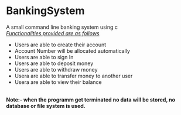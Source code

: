 # BankingSystem
A small command line banking system using c
<br>
<i><u>Functionalities provided are as follows</u></i>
<ul>
  <li>Users are able to create their account</li>
  <li>Account Number will be allocated automatically</li>
  <li>Users are able to sign In</li>
  <li>Users are able to deposit money</li>
  <li>Users are able to withdraw money</li>
  <li>Usera are able to transfer money to another user</li>
  <li>Usera are able to view their balance</li>
 </ul>
 <br>
 <b>Note:- <b> when the programm get terminated no data will be stored, no database or file system is used.
